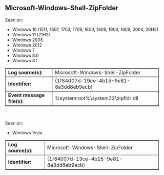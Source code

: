 ## Microsoft-Windows-Shell-ZipFolder

Seen on:
* Windows 10 (1511, 1607, 1703, 1709, 1803, 1809, 1903, 1909, 2004, 20H2)
* Windows 11 (21H2)
* Windows 2008
* Windows 2012
* Windows 7
* Windows 8.0
* Windows 8.1

<table border="1" class="docutils">
  <tbody>
    <tr>
      <td><b>Log source(s):</b></td>
      <td>Microsoft-Windows-Shell-ZipFolder</td>
    </tr>
    <tr>
      <td><b>Identifier:</b></td>
      <td>{1f84007d-19ce-4b15-9e81-8a3dd8eb9ecb}</td>
    </tr>
    <tr>
      <td><b>Event message file(s):</b></td>
      <td>%systemroot%\system32\zipfldr.dll</td>
    </tr>
  </tbody>
</table>

&nbsp;

Seen on:
* Windows Vista

<table border="1" class="docutils">
  <tbody>
    <tr>
      <td><b>Log source(s):</b></td>
      <td>Microsoft-Windows-Shell-ZipFolder</td>
    </tr>
    <tr>
      <td><b>Identifier:</b></td>
      <td>{1f84007d-19ce-4b15-9e81-8a3dd8eb9ecb}</td>
    </tr>
  </tbody>
</table>

&nbsp;

